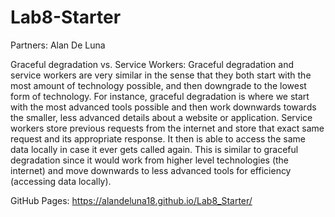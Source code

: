 # Lab8-Starter

Partners: Alan De Luna 

Graceful degradation vs. Service Workers: 
Graceful degradation and service workers are very similar in the sense that they both start with the most amount of technology possible, and then downgrade to the lowest form of technology. For instance, graceful degradation is where we start with the most advanced tools possible and then work downwards towards the smaller, less advanced details about a website or application. Service workers store previous requests from the internet and store that exact same request and its appropriate response. It then is able to access the same data locally in case it ever gets called again. This is similar to graceful degradation since it would work from higher level technologies (the internet) and move downwards to less advanced tools for efficiency (accessing data locally). 


GitHub Pages: https://alandeluna18.github.io/Lab8_Starter/
